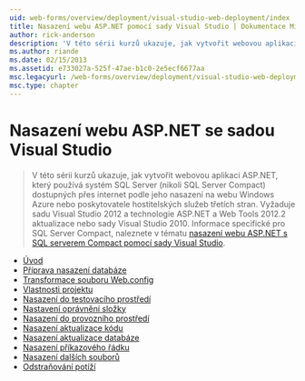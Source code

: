 ```yaml
---
uid: web-forms/overview/deployment/visual-studio-web-deployment/index
title: Nasazení webu ASP.NET pomocí sady Visual Studio | Dokumentace Microsoftu
author: rick-anderson
description: 'V této sérii kurzů ukazuje, jak vytvořit webovou aplikaci ASP.NET, který používá systém SQL Server (nikoli SQL Server Compact) dostupných přes internet nasazením t...'
ms.author: riande
ms.date: 02/15/2013
ms.assetid: e733027a-525f-47ae-b1c0-2e5ecf6677aa
msc.legacyurl: /web-forms/overview/deployment/visual-studio-web-deployment
msc.type: chapter
---
```

<a name="aspnet-web-deployment-using-visual-studio"></a>Nasazení webu ASP.NET se sadou Visual Studio
====================
> V této sérii kurzů ukazuje, jak vytvořit webovou aplikaci ASP.NET, který používá systém SQL Server (nikoli SQL Server Compact) dostupných přes internet podle jeho nasazení na webu Windows Azure nebo poskytovatele hostitelských služeb třetích stran. Vyžaduje sadu Visual Studio 2012 a technologie ASP.NET a Web Tools 2012.2 aktualizace nebo sady Visual Studio 2010. Informace specifické pro SQL Server Compact, naleznete v tématu [nasazení webu ASP.NET s SQL serverem Compact pomocí sady Visual Studio](../../older-versions-getting-started/deployment-to-a-hosting-provider/deployment-to-a-hosting-provider-introduction-1-of-12.md).


- [Úvod](introduction.md)
- [Příprava nasazení databáze](preparing-databases.md)
- [Transformace souboru Web.config](web-config-transformations.md)
- [Vlastnosti projektu](project-properties.md)
- [Nasazení do testovacího prostředí](deploying-to-iis.md)
- [Nastavení oprávnění složky](setting-folder-permissions.md)
- [Nasazení do provozního prostředí](deploying-to-production.md)
- [Nasazení aktualizace kódu](deploying-a-code-update.md)
- [Nasazení aktualizace databáze](deploying-a-database-update.md)
- [Nasazení příkazového řádku](command-line-deployment.md)
- [Nasazení dalších souborů](deploying-extra-files.md)
- [Odstraňování potíží](troubleshooting.md)
